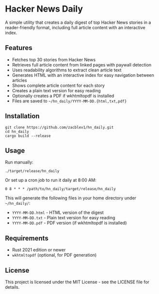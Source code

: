 # Hacker News Daily

A simple utility that creates a daily digest of top Hacker News stories in a reader-friendly format, including full article content with an interactive index.

## Features

- Fetches top 30 stories from Hacker News
- Retrieves full article content from linked pages with paywall detection
- Uses readability algorithms to extract clean article text
- Generates HTML with an interactive index for easy navigation between articles
- Shows complete article content for each story
- Creates a plain text version for easy reading
- Optionally creates a PDF if wkhtmltopdf is installed
- Files are saved to `~/hn_daily/YYYY-MM-DD.{html,txt,pdf}`

## Installation

```
git clone https://github.com/zacblev1/hn_daily.git
cd hn_daily
cargo build --release
```

## Usage

Run manually:
```
./target/release/hn_daily
```

Or set up a cron job to run it daily at 8:00 AM:
```
0 8 * * * /path/to/hn_daily/target/release/hn_daily
```

This will generate the following files in your home directory under `~/hn_daily/`:
- `YYYY-MM-DD.html` - HTML version of the digest
- `YYYY-MM-DD.txt` - Plain text version for easy reading
- `YYYY-MM-DD.pdf` - PDF version (if wkhtmltopdf is installed)

## Requirements

- Rust 2021 edition or newer
- `wkhtmltopdf` (optional, for PDF generation)

## License

This project is licensed under the MIT License - see the LICENSE file for details.